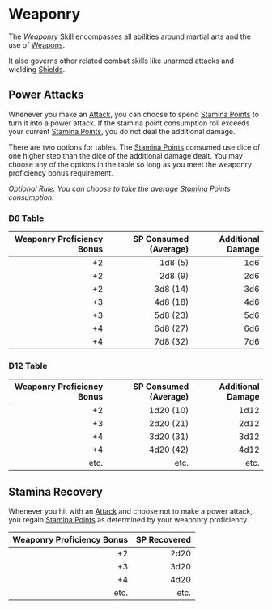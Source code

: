 # Weaponry

The *Weaponry* [Skill](Skills.md) encompasses all abilities around martial arts and the use of [Weapons](../../Items%20and%20Gear/Weapons/Weapons.md).

It also governs other related combat skills like unarmed attacks and wielding [Shields](../../Items%20and%20Gear/Armor%20Properties/Shield%20Property.md).

## Power Attacks

Whenever you make an [Attack](../../Game%20Procedures/Combat/Attack.md), you can choose to spend [Stamina Points](../Point%20Pools/Stamina%20Points.md) to turn it into a power attack. If the stamina point consumption roll exceeds your current [Stamina Points](../Point%20Pools/Stamina%20Points.md), you do not deal the additional damage.

There are two options for tables. The [Stamina Points](../Point%20Pools/Stamina%20Points.md) consumed use dice of one higher step than the dice of the additional damage dealt. You may choose any of the options in the table so long as you meet the weaponry proficiency bonus requirement.

*Optional Rule: You can choose to take the average [Stamina Points](../Point%20Pools/Stamina%20Points.md) consumption.*

### D6 Table

| Weaponry Proficiency Bonus | SP Consumed (Average) | Additional Damage |
| -------------------------: | --------------------: | ----------------: |
|                         +2 |               1d8 (5) |               1d6 |
|                         +2 |               2d8 (9) |               2d6 |
|                         +2 |              3d8 (14) |               3d6 |
|                         +3 |              4d8 (18) |               4d6 |
|                         +3 |              5d8 (23) |               5d6 |
|                         +4 |              6d8 (27) |               6d6 |
|                         +4 |              7d8 (32) |               7d6 |

### D12 Table

| Weaponry Proficiency Bonus | SP Consumed (Average) | Additional Damage |
| -------------------------: | --------------------: | ----------------: |
|                         +2 |             1d20 (10) |              1d12 |
|                         +3 |             2d20 (21) |              2d12 |
|                         +4 |             3d20 (31) |              3d12 |
|                         +4 |             4d20 (42) |              4d12 |
|                       etc. |                  etc. |              etc. |

## Stamina Recovery

Whenever you hit with an [Attack](../../Game%20Procedures/Combat/Attack.md) and choose not to make a power attack, you regain [Stamina Points](../Point%20Pools/Stamina%20Points.md) as determined by your weaponry proficiency.

| Weaponry Proficiency Bonus | SP Recovered |
| -------------------------: | -----------: |
|                         +2 |         2d20 |
|                         +3 |         3d20 |
|                         +4 |         4d20 |
|                       etc. |         etc. |
